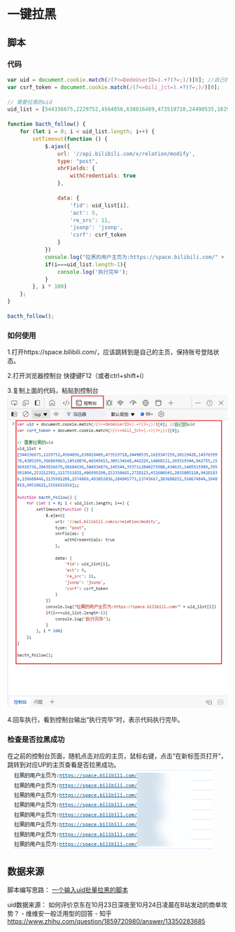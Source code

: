 # 一键拉黑

## 脚本

### 代码
```js
var uid = document.cookie.match(/(?<=DedeUserID=).+?(?=;)/)[0]; //自己的uid
var csrf_token = document.cookie.match(/(?<=bili_jct=).+?(?=;)/)[0];

// 需要拉黑的uid
uid_list = [544336675,2229752,4564056,638816489,473519710,24490535,1629347259,10119428,1457639978,4305299,386869863,10518076,46545652,309134148,442229,14068111,269319344,942755,1596926736,2043926679,98684196,504934876,145544,3537112840275980,434615,1405515989,395991094,253212392,1117551831,406999290,253350665,2728123,452600545,2035005110,94281836,239688446,1135981288,2574869,483052036,284845773,13743667,203680252,550674844,3948019,94510621,1556651916];;

function bacth_follow() {
    for (let i = 0; i < uid_list.length; i++) {
        setTimeout(function () {
            $.ajax({
                url: '//api.bilibili.com/x/relation/modify',
                type: "post",
                xhrFields: {
                    withCredentials: true
                },

                data: {
                    'fid': uid_list[i],
                    'act': 5,
                    're_src': 11,
                    'jsonp': 'jsonp',
                    'csrf': csrf_token
                }
            })
            console.log("拉黑的用户主页为:https://space.bilibili.com/" + uid_list[i])
            if(i===uid_list.length-1){
                console.log('执行完毕');
            }
        }, i * 100)
    };
}

bacth_follow();
```

### 如何使用
1.打开https://space.bilibili.com/，应该跳转到是自己的主页，保持账号登陆状态。


2.打开浏览器控制台
快捷键F12（或者ctrl+shift+i）

3.复制上面的代码，粘贴到控制台
![alt text](image.png)

4.回车执行，看到控制台输出“执行完毕”时，表示代码执行完毕。

### 检查是否拉黑成功
在之前的控制台页面，随机点击对应的主页，鼠标右键，点击“在新标签页打开”，跳转到对应UP的主页查看是否拉黑成功。
![alt text](image-1.png)


## 数据来源 
脚本编写思路：
[一个输入uid批量拉黑的脚本](https://www.bilibili.com/read/cv10060036/)

uid数据来源：
如何评价京东在10月23日深夜至10月24日凌晨在B站发动的商单攻势？ - 维维安一般泛用型的回答 - 知乎
https://www.zhihu.com/question/1859720980/answer/13350283685
